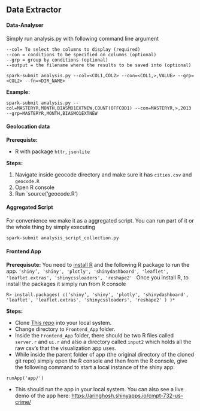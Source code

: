 ## Data Extractor

#### Data-Analyser

Simply run analysis.py with following command line argument
````
--col= To select the columns to display (required)
--con = conditions to be specified on columns (optional)
--grp = group by conditions (optional)
--output = the filename where the results to be saved into (optional)
````

````
spark-submit analysis.py --col=<COL1,COL2> --con=<COL1,>,VALUE> --grp=<COL2> --fn=<DIR_NAME>
````


**Example:**
````
spark-submit analysis.py --col=MASTERYR,MONTH,BIASMO1EXTNEW,COUNT(OFFCOD1) --con=MASTERYR,>,2013 --grp=MASTERYR,MONTH,BIASMO1EXTNEW
````


#### Geolocation data 

**Prerequiste:**

* R with package `httr`, `jsonlite`

**Steps:**

1. Navigate inside geocode directory and make sure it has `cities.csv` and `geocode.R` 
2. Open R console
2. Run `source(‘geocode.R’)


#### Aggregated Script

For convenience we make it as a aggregated script. You can run part of it or the whole thing by simply executing
```bash
spark-submit analysis_script_collection.py
``` 

#### Frontend App

**Prerequisute:**
You need to [install R](https://cran.r-project.org/doc/manuals/r-release/R-admin.html) and the following R package to run the app. ``‘shiny’, 'shiny', 'plotly', 'shinydashboard', 'leaflet', 'leaflet.extras', 'shinycssloaders', 'reshape2' ``
Once you install R, to install the packages it simply run from R console

```
R> install.packages( c(‘shiny’, 'shiny', 'plotly', 'shinydashboard', 'leaflet', 'leaflet.extras', 'shinycssloaders', 'reshape2' ) )*
```

**Steps:**

* Clone [This repo](https://github.com/aringhosh/cmpt732-project.git) into your local system.
* Change directory to `Frontend_App` folder.
* Inside the `Frontend_App` folder, there should be two R files called `server.r` and `ui.r` and also a directory called `input2` which holds all the raw csv’s that the visualization app uses.
* While inside the parent folder of app (the original directory of the cloned git repo) simply open the R console and then from the R console, give the following command to start a local instance of the shiny app:
````
runApp('app/')
````
* This should run the app in your local system. You can also see a live demo of the app here: https://aringhosh.shinyapps.io/cmpt-732-us-crime/

